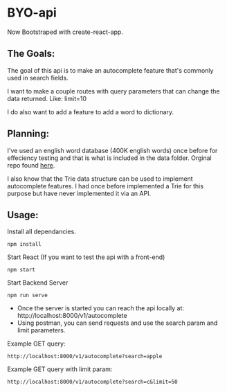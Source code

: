 # BYO-api

Now Bootstraped with create-react-app.

## The Goals:

The goal of this api is to make an autocomplete feature that's commonly used in search fields.

I want to make a couple routes with query parameters that can change the data returned. Like: limit=10

I do also want to add a feature to add a word to dictionary.

## Planning:

I've used an english word database (400K english words) once before for effeciency testing and that is what is included in the data folder.
Orginal repo found [here](https://github.com/dwyl/english-words).

I also know that the Trie data structure can be used to implement autocomplete features. I had once before implemented a Trie for this purpose but have never implemented it via an API.

## Usage:

Install all dependancies.
```
npm install
```

Start React (If you want to test the api with a front-end)
```
npm start
```

Start Backend Server
```
npm run serve
```

- Once the server is started you can reach the api locally at: http://localhost:8000/v1/autocomplete
- Using postman, you can send requests and use the search param and limit parameters.

Example GET query:
```
http://localhost:8000/v1/autocomplete?search=apple
```

Example GET query with limit param:
```
http://localhost:8000/v1/autocomplete?search=c&limit=50
```